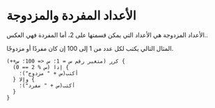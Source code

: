 ﻿---
sidebar_position: 1
---

# الأعداد المفردة والمزدوجة

الأعداد المزدوجة هي الأعداد التي يمكن قسمتها على 2، أما المفردة فهي العكس..

المثال التالي يكتب لكل عدد من 1 إلى 100 إن كان مفردًا أو مزدوجًا.

```abjad showLineNumbers
كرر (متغير رقم س = 1؛ س <= 100؛ س++) {
  إذا (س % 2 == 0) {
    أكتب(س + " مزدوج")؛
  } وإلا {
    أكتب(س + " مفرد")؛
  }
}
```